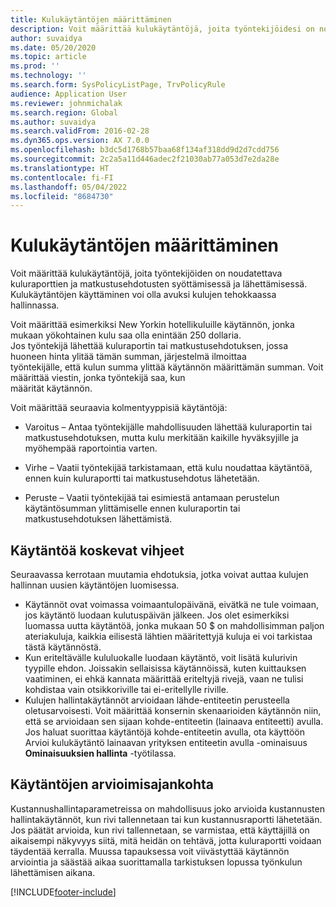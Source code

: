 ```yaml
---
title: Kulukäytäntöjen määrittäminen
description: Voit määrittää kulukäytäntöjä, joita työntekijöidesi on noudatettava kirjatessaan ja lähettäessään kuluraportteja ja matkustusehdotuksia Microsoft Dynamics 365 Financessa.
author: suvaidya
ms.date: 05/20/2020
ms.topic: article
ms.prod: ''
ms.technology: ''
ms.search.form: SysPolicyListPage, TrvPolicyRule
audience: Application User
ms.reviewer: johnmichalak
ms.search.region: Global
ms.author: suvaidya
ms.search.validFrom: 2016-02-28
ms.dyn365.ops.version: AX 7.0.0
ms.openlocfilehash: b3dc5d1768b57baa68f134af318dd9d2d7cdd756
ms.sourcegitcommit: 2c2a5a11d446adec2f21030ab77a053d7e2da28e
ms.translationtype: HT
ms.contentlocale: fi-FI
ms.lasthandoff: 05/04/2022
ms.locfileid: "8684730"
---
```

# <a name="set-up-expense-policies"></a>Kulukäytäntöjen määrittäminen

Voit määrittää kulukäytäntöjä, joita työntekijöiden on noudatettava kuluraporttien ja matkustusehdotusten syöttämisessä ja lähettämisessä.         
Kulukäytäntöjen käyttäminen voi olla avuksi kulujen tehokkaassa hallinnassa.         

Voit määrittää esimerkiksi New Yorkin hotellikuluille käytännön, jonka mukaan yökohtainen kulu saa olla enintään 250 dollaria.       
Jos työntekijä lähettää kuluraportin tai matkustusehdotuksen, jossa huoneen hinta ylitää tämän summan, järjestelmä ilmoittaa        
työntekijälle, että kulun summa ylittää käytännön määrittämän summan. Voit määrittää viestin, jonka työntekijä saa, kun        
määrität käytännön.      
        
Voit määrittää seuraavia kolmentyyppisiä käytäntöjä:         
        
- Varoitus – Antaa työntekijälle mahdollisuuden lähettää kuluraportin tai matkustusehdotuksen, mutta kulu merkitään kaikille hyväksyjille ja        
  myöhempää raportointia varten.        

- Virhe – Vaatii työntekijää tarkistamaan, että kulu noudattaa käytäntöä, ennen kuin kuluraportti tai matkustusehdotus lähetetään.       
 
 - Peruste – Vaatii työntekijää tai esimiestä antamaan perustelun käytäntösumman ylittämiselle ennen kuluraportin tai matkustusehdotuksen lähettämistä.        

## <a name="policy-tips"></a>Käytäntöä koskevat vihjeet
Seuraavassa kerrotaan muutamia ehdotuksia, jotka voivat auttaa kulujen hallinnan uusien käytäntöjen luomisessa. 
* Käytännöt ovat voimassa voimaantulopäivänä, eivätkä ne tule voimaan, jos käytäntö luodaan kulutuspäivän jälkeen. Jos olet esimerkiksi luomassa uutta käytäntöä, jonka mukaan 50 $ on mahdollisimman paljon ateriakuluja, kaikkia eilisestä lähtien määritettyjä kuluja ei voi tarkistaa tästä käytännöstä.
* Kun eriteltävälle kululuokalle luodaan käytäntö, voit lisätä kulurivin tyypille ehdon. Joissakin sellaisissa käytännöissä, kuten kuittauksen vaatiminen, ei ehkä kannata määrittää eriteltyjä rivejä, vaan ne tulisi kohdistaa vain otsikkoriville tai ei-eritellylle riville. 
* Kulujen hallintakäytännöt arvioidaan lähde-entiteetin perusteella oletusarvoisesti. Voit määrittää konsernin skenaarioiden käytännön niin, että se arvioidaan sen sijaan kohde-entiteetin (lainaava entiteetti) avulla. Jos haluat suorittaa käytäntöjä kohde-entiteetin avulla, ota käyttöön Arvioi kulukäytäntö lainaavan yrityksen entiteetin avulla -ominaisuus **Ominaisuuksien hallinta** -työtilassa.

## <a name="when-to-evaluate-policies"></a>Käytäntöjen arvioimisajankohta

Kustannushallintaparametreissa on mahdollisuus joko arvioida kustannusten hallintakäytännöt, kun rivi tallennetaan tai kun kustannusraportti lähetetään. Jos päätät arvioida, kun rivi tallennetaan, se varmistaa, että käyttäjillä on aikaisempi näkyvyys siitä, mitä heidän on tehtävä, jotta kuluraportti voidaan täydentää kerralla. Muussa tapauksessa voit viivästyttää käytännön arviointia ja säästää aikaa suorittamalla tarkistuksen lopussa työnkulun lähettämisen aikana.


[!INCLUDE[footer-include](../includes/footer-banner.md)]